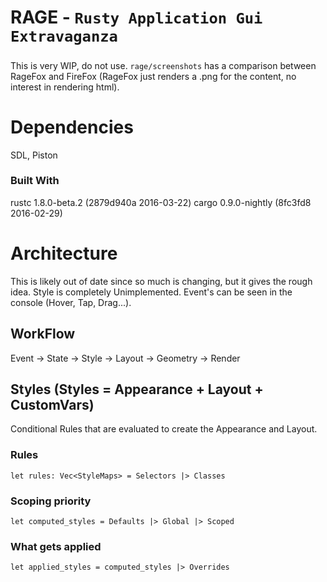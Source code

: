 # RAGE - `Rusty Application Gui Extravaganza`
#####

This is very WIP, do not use.
`rage/screenshots` has a comparison between RageFox and FireFox (RageFox just renders a .png for the content, no interest in rendering html).

# Dependencies
SDL, Piston

### Built With
rustc 1.8.0-beta.2 (2879d940a 2016-03-22)
cargo 0.9.0-nightly (8fc3fd8 2016-02-29)

# Architecture
This is likely out of date since so much is changing, but it gives the rough idea.
Style is completely Unimplemented. Event's can be seen in the console (Hover, Tap, Drag...).

## WorkFlow
Event -> State -> Style -> Layout -> Geometry -> Render

## Styles (Styles = Appearance + Layout + CustomVars)
Conditional Rules that are evaluated to create the Appearance and Layout.

### Rules
```
let rules: Vec<StyleMaps> = Selectors |> Classes
```

### Scoping priority
```
let computed_styles = Defaults |> Global |> Scoped
```

### What gets applied
```
let applied_styles = computed_styles |> Overrides
```
